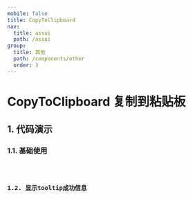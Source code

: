 ```yaml
---
mobile: false
title: CopyToClipboard
nav:
  title: assui
  path: /assui
group:
  title: 其他
  path: /components/other
  order: 3
---
```


# CopyToClipboard 复制到粘贴板

## 1. 代码演示

### 1.1. 基础使用
<code hideActions='["CSB", "EXTERNAL"]' src="./demo/Base.tsx" />

### 1.2. 显示tooltip成功信息
<code hideActions='["CSB", "EXTERNAL"]' src="./demo/HasTooltip.tsx" />

<API></API>
